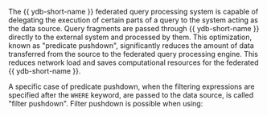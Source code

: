 The {{ ydb-short-name }} federated query processing system is capable of delegating the execution of certain parts of a query to the system acting as the data source. Query fragments are passed through {{ ydb-short-name }} directly to the external system and processed by them. This optimization, known as "predicate pushdown", significantly reduces the amount of data transferred from the source to the federated query processing engine. This reduces network load and saves computational resources for the federated {{ ydb-short-name }}.

A specific case of predicate pushdown, when the filtering expressions are specified after the `WHERE` keyword, are passed to the data source, is called "filter pushdown". Filter pushdown is possible when using: